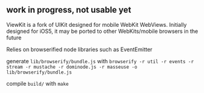 ## work in progress, not usable yet

ViewKit is a fork of UIKit designed for mobile WebKit WebViews. Initially designed for iOS5, it may be ported to other WebKits/mobile browsers in the future

Relies on browserified node libraries such as EventEmitter

generate `lib/browserify/bundle.js` with `browserify -r util -r events -r stream -r mustache -r dominode.js -r masseuse -o lib/browserify/bundle.js`

compile `build/` with `make`
